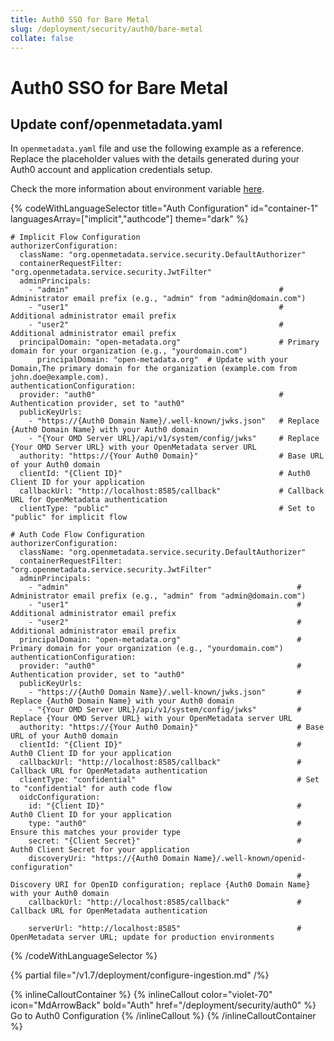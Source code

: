 ```yaml
---
title: Auth0 SSO for Bare Metal
slug: /deployment/security/auth0/bare-metal
collate: false
---
```


# Auth0 SSO for Bare Metal

## Update conf/openmetadata.yaml


In `openmetadata.yaml` file and use the following example as a reference. Replace the placeholder values with the details generated during your Auth0 account and application credentials setup.

Check the more information about environment variable [here](/deployment/security/configuration-parameters).


{% codeWithLanguageSelector title="Auth Configuration" id="container-1" languagesArray=["implicit","authcode"] theme="dark" %}
```implicit
# Implicit Flow Configuration
authorizerConfiguration:
  className: "org.openmetadata.service.security.DefaultAuthorizer"
  containerRequestFilter: "org.openmetadata.service.security.JwtFilter"
  adminPrincipals:                          
    - "admin"                                               # Administrator email prefix (e.g., "admin" from "admin@domain.com")
    - "user1"                                               # Additional administrator email prefix
    - "user2"                                               # Additional administrator email prefix
  principalDomain: "open-metadata.org"                      # Primary domain for your organization (e.g., "yourdomain.com") 
      principalDomain: "open-metadata.org"  # Update with your Domain,The primary domain for the organization (example.com from john.doe@example.com).  
authenticationConfiguration:
  provider: "auth0"                                         # Authentication provider, set to "auth0"
  publicKeyUrls:                           
    - "https://{Auth0 Domain Name}/.well-known/jwks.json"   # Replace {Auth0 Domain Name} with your Auth0 domain
    - "{Your OMD Server URL}/api/v1/system/config/jwks"     # Replace {Your OMD Server URL} with your OpenMetadata server URL
  authority: "https://{Your Auth0 Domain}"                  # Base URL of your Auth0 domain
  clientId: "{Client ID}"                                   # Auth0 Client ID for your application
  callbackUrl: "http://localhost:8585/callback"             # Callback URL for OpenMetadata authentication
  clientType: "public"                                      # Set to "public" for implicit flow
```
```authcode
# Auth Code Flow Configuration
authorizerConfiguration:
  className: "org.openmetadata.service.security.DefaultAuthorizer"
  containerRequestFilter: "org.openmetadata.service.security.JwtFilter"
  adminPrincipals:                          
    - "admin"                                                   # Administrator email prefix (e.g., "admin" from "admin@domain.com")
    - "user1"                                                   # Additional administrator email prefix
    - "user2"                                                   # Additional administrator email prefix
  principalDomain: "open-metadata.org"                          # Primary domain for your organization (e.g., "yourdomain.com")
authenticationConfiguration:
  provider: "auth0"                                             # Authentication provider, set to "auth0"
  publicKeyUrls:                           
    - "https://{Auth0 Domain Name}/.well-known/jwks.json"       # Replace {Auth0 Domain Name} with your Auth0 domain
    - "{Your OMD Server URL}/api/v1/system/config/jwks"         # Replace {Your OMD Server URL} with your OpenMetadata server URL
  authority: "https://{Your Auth0 Domain}"                      # Base URL of your Auth0 domain
  clientId: "{Client ID}"                                       # Auth0 Client ID for your application
  callbackUrl: "http://localhost:8585/callback"                 # Callback URL for OpenMetadata authentication
  clientType: "confidential"                                    # Set to "confidential" for auth code flow
  oidcConfiguration:
    id: "{Client ID}"                                           # Auth0 Client ID for your application
    type: "auth0"                                               # Ensure this matches your provider type
    secret: "{Client Secret}"                                   # Auth0 Client Secret for your application
    discoveryUri: "https://{Auth0 Domain Name}/.well-known/openid-configuration" 
                                                                # Discovery URI for OpenID configuration; replace {Auth0 Domain Name} with your Auth0 domain
    callbackUrl: "http://localhost:8585/callback"               # Callback URL for OpenMetadata authentication
                                                                
    serverUrl: "http://localhost:8585"                          # OpenMetadata server URL; update for production environments
```
{% /codeWithLanguageSelector %}

{% partial file="/v1.7/deployment/configure-ingestion.md" /%}

{% inlineCalloutContainer %}
  {% inlineCallout
    color="violet-70"
    icon="MdArrowBack"
    bold="Auth"
    href="/deployment/security/auth0" %}
    Go to Auth0 Configuration
  {% /inlineCallout %}
{% /inlineCalloutContainer %}

